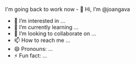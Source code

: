  I'm going back to work now - 👋 Hi, I’m @joangava
- 👀 I’m interested in ...
- 🌱 I’m currently learning ...
- 💞️ I’m looking to collaborate on ...
- 📫 How to reach me ...
- 😄 Pronouns: ...
- ⚡ Fun fact: ...

<!---
joangava/joangava is a ✨ special ✨ repository because its `README.md` (this file) appears on your GitHub profile.
You can click the Preview link to take a look at your changes.
--->
